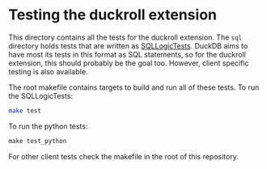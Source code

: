 # Testing the duckroll extension
This directory contains all the tests for the duckroll extension. The `sql` directory holds tests that are written as [SQLLogicTests](https://duckdb.org/dev/sqllogictest/intro.html). DuckDB aims to have most its tests in this format as SQL statements, so for the duckroll extension, this should probably be the goal too. However, client specific testing is also available.

The root makefile contains targets to build and run all of these tests. To run the SQLLogicTests:
```bash
make test
```

To run the python tests:
```sql
make test_python
```

For other client tests check the makefile in the root of this repository.

